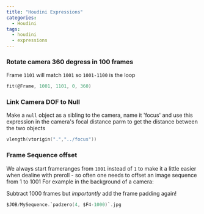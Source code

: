 ```yaml
---
title: "Houdini Expressions"
categories:
  - Houdini
tags:
  - houdini
  - expressions
---
```


### Rotate camera 360 degress in 100 frames
Frame `1101` will match `1001` so `1001-1100` is the loop

```c
fit(@Frame, 1001, 1101, 0, 360)
```

### Link Camera DOF to Null
Make a `null` object as a sibling to the camera, name it 'focus' and use this expression in the camera's focal distance parm to get the distance between the two objects

```c
vlength(vtorigin(".","../focus"))
```


### Frame Sequence offset
We always start frameranges from `1001` instead of `1` to make it a little easier when dealine with preroll - so often one needs to offset an image sequence from 1 to 1001
For example in the background of a camera:

Subtract 1000 frames but *importantly* add the frame padding again!
```c
$JOB/MySequence.`padzero(4, $F4-1000)`.jpg
```